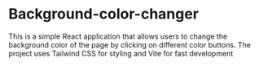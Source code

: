 # Background-color-changer
This is a simple React application that allows users to change the background color of the page by clicking on different color buttons. The project uses Tailwind CSS for styling and Vite for fast development
